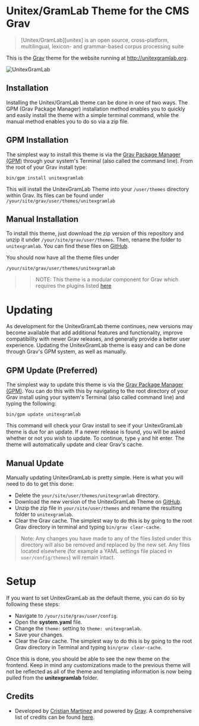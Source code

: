 # Unitex/GramLab Theme for the CMS Grav

> [Unitex/GramLab][unitex] is an open source, cross-platform, multilingual, lexicon- and grammar-based corpus processing suite

This is the [Grav](http://getgrav.org) theme for the website running at http://unitexgramlab.org.

![UnitexGramLab](assets/readme_1.png)

## Installation

Installing the Unitex/GramLab theme can be done in one of two ways. The GPM (Grav Package Manager) installation method enables you to quickly and easily install the theme with a simple terminal command, while the manual method enables you to do so via a zip file. 

## GPM Installation

The simplest way to install this theme is via the [Grav Package Manager (GPM)](http://learn.getgrav.org/advanced/grav-gpm) through your system's Terminal (also called the command line). From the root of your Grav install type:

    bin/gpm install unitexgramlab

This will install the UnitexGramLab Theme into your `/user/themes` directory within Grav. Its files can be found under `/your/site/grav/user/themes/unitexgramlab`

## Manual Installation

To install this theme, just download the zip version of this repository and unzip it under `/your/site/grav/user/themes`. Then, rename the folder to `unitexgramlab`. You can find these files on [GitHub](https://github.com/UnitexGramLab/unitexgramlab-orguser/themes/unitexgramlab/).

You should now have all the theme files under

    /your/site/grav/user/themes/unitexgramlab

>> NOTE: This theme is a modular component for Grav which requires the plugins listed [
here](../../.dependencies) 

# Updating

As development for the UnitexGramLab theme continues, new versions may become available that add additional features and functionality, improve compatibility with newer Grav releases, and generally provide a better user experience. Updating the UnitexGramLab theme is easy and can be done through Grav's GPM system, as well as manually.

## GPM Update (Preferred)

The simplest way to update this theme is via the [Grav Package Manager (GPM)](http://learn.getgrav.org/advanced/grav-gpm). You can do this with this by navigating to the root directory of your Grav install using your system's Terminal (also called command line) and typing the following:

    bin/gpm update unitexgramlab

This command will check your Grav install to see if your UnitexGramLab theme is due for an update. If a newer release is found, you will be asked whether or not you wish to update. To continue, type `y` and hit enter. The theme will automatically update and clear Grav's cache.

## Manual Update

Manually updating UnitexGramLab is pretty simple. Here is what you will need to do to get this done:

* Delete the `your/site/user/themes/unitexgramlab` directory.
* Download the new version of the UnitexGramLab Theme on [GitHub](https://github.com/UnitexGramLab/unitexgramlab-org/user/themes/unitexgramlab).
* Unzip the zip file in `your/site/user/themes` and rename the resulting folder to `unitexgramlab`.
* Clear the Grav cache. The simplest way to do this is by going to the root Grav directory in terminal and typing `bin/grav clear-cache`.

> Note: Any changes you have made to any of the files listed under this directory will also be removed and replaced by the new set. Any files located elsewhere (for example a YAML settings file placed in `user/config/themes`) will remain intact.

# Setup

If you want to set UnitexGramLab as the default theme, you can do so by following these steps:

* Navigate to `/your/site/grav/user/config`.
* Open the **system.yaml** file.
* Change the `theme:` setting to `theme: unitexgramlab`.
* Save your changes.
* Clear the Grav cache. The simplest way to do this is by going to the root Grav directory in Terminal and typing `bin/grav clear-cache`.

Once this is done, you should be able to see the new theme on the frontend. Keep in mind any customizations made to the previous theme will not be reflected as all of the theme and templating information is now being pulled from the **unitexgramlab** folder.

## Credits

* Developed by [Cristian Martinez](http://martinec.org) and powered by [Grav](http://getgrav.org). A comprehensive list of credits can be found [here](https://github.com/UnitexGramLab/unitexgramalab-org/CREDITS.md).
